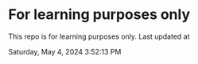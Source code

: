 # For learning purposes only
This repo is for learning purposes only.
Last updated at

Saturday, May 4, 2024 3:52:13 PM

